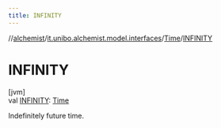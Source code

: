 ```yaml
---
title: INFINITY
---
```

//[alchemist](../../../index.html)/[it.unibo.alchemist.model.interfaces](../index.html)/[Time](index.html)/[INFINITY](-i-n-f-i-n-i-t-y.html)



# INFINITY



[jvm]\
val [INFINITY](-i-n-f-i-n-i-t-y.html): [Time](index.html)



Indefinitely future time.




